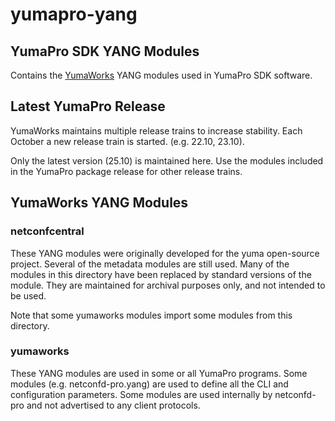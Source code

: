 # yumapro-yang

## YumaPro SDK YANG Modules

Contains the [YumaWorks](https://www.yumaworks.com)
YANG modules used in YumaPro SDK software.

## Latest YumaPro Release

YumaWorks maintains multiple release trains to increase stability.
Each October a new release train is started. (e.g. 22.10, 23.10).

Only the latest version (25.10) is maintained here.
Use the modules included in the YumaPro package release
for other release trains.

## YumaWorks YANG Modules

### netconfcentral

These YANG modules were originally developed for the yuma open-source project.
Several of the metadata modules are still used.  Many of the modules in this
directory have been replaced by standard versions of the module. They are
maintained for archival purposes only, and not intended to be used.

Note that some yumaworks modules import some modules from this directory.


### yumaworks

These YANG modules are used in some or all YumaPro programs.
Some modules (e.g. netconfd-pro.yang) are used to define all the CLI
and configuration parameters.  Some modules are used internally by
netconfd-pro and not advertised to any client protocols.
